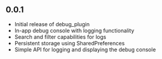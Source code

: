 ## 0.0.1

* Initial release of debug_plugin
* In-app debug console with logging functionality
* Search and filter capabilities for logs
* Persistent storage using SharedPreferences
* Simple API for logging and displaying the debug console
